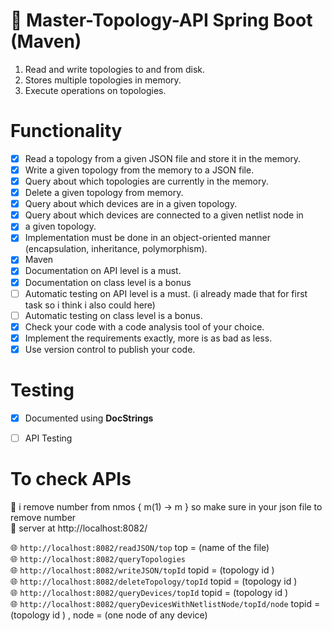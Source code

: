 #  :dart: Master-Topology-API Spring Boot (Maven)

1. Read and write topologies to and from disk.
2. Stores multiple topologies in memory.
3. Execute operations on topologies.


# Functionality
- [x] Read a topology from a given JSON file and store it in the memory.
- [x] Write a given topology from the memory to a JSON file.
- [x] Query about which topologies are currently in the memory.
- [x] Delete a given topology from memory.
- [x] Query about which devices are in a given topology.
- [x] Query about which devices are connected to a given netlist node in
- [x] a given topology.
- [x] Implementation must be done in an object-oriented manner (encapsulation, inheritance, polymorphism).
- [x] Maven
- [x] Documentation on API level is a must.
- [x] Documentation on class level is a bonus
- [ ] Automatic testing on API level is a must. (i already made that for first task so i think i also could here)
- [ ] Automatic testing on class level is a bonus.
- [x] Check your code with a code analysis tool of your choice.
- [x] Implement the requirements exactly, more is as bad as less.
- [x] Use version control to publish your code.

# Testing
- [x] Documented using **DocStrings**
- [ ] API Testing



# To check APIs
:closed_book: i remove number from nmos { m(1) -> m } so make sure in your json file to remove number <br>
:closed_book: server at http://localhost:8082/
 

 :globe_with_meridians: `http://localhost:8082/readJSON/top` top = (name of the file) <br>
 :globe_with_meridians: `http://localhost:8082/queryTopologies` <br>
 :globe_with_meridians: `http://localhost:8082/writeJSON/topId`  topid = (topology id )<br>
 :globe_with_meridians: `http://localhost:8082/deleteTopology/topId`  topid = (topology id )<br>
 :globe_with_meridians: `http://localhost:8082/queryDevices/topId`  topid = (topology id )<br>
 :globe_with_meridians: `http://localhost:8082/queryDevicesWithNetlistNode/topId/node` topid = (topology id ) , node = (one node of any device) <br>
 
 

 

